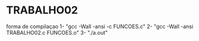 # TRABALHO02
forma de compilaçao
1- "gcc -Wall -ansi -c FUNCOES.c"
2- "gcc -Wall -ansi TRABALHO02.c FUNCOES.o"
3- "./a.out"
